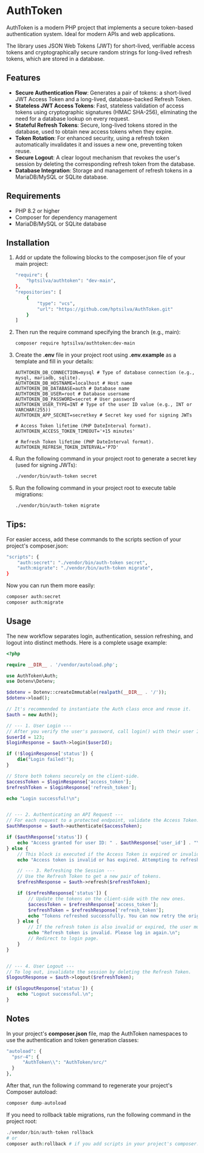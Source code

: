 # AuthToken

AuthToken is a modern PHP project that implements a secure token-based authentication system. Ideal for modern APIs and web applications.

The library uses JSON Web Tokens (JWT) for short-lived, verifiable access tokens and cryptographically secure random strings for long-lived refresh tokens, which are stored in a database.

## Features

- **Secure Authentication Flow**: Generates a pair of tokens: a short-lived JWT Access Token and a long-lived, database-backed Refresh Token.
- **Stateless JWT Access Tokens**: Fast, stateless validation of access tokens using cryptographic signatures (HMAC SHA-256), eliminating the need for a database lookup on every request.
- **Stateful Refresh Tokens**: Secure, long-lived tokens stored in the database, used to obtain new access tokens when they expire.
- **Token Rotation**: For enhanced security, using a refresh token automatically invalidates it and issues a new one, preventing token reuse.
- **Secure Logout**: A clear logout mechanism that revokes the user's session by deleting the corresponding refresh token from the database.
- **Database Integration**: Storage and management of refresh tokens in a MariaDB/MySQL or SQLite database.

## Requirements

- PHP 8.2 or higher
- Composer for dependency management
- MariaDB/MySQL or SQLite database

## Installation

1.  Add or update the following blocks to the composer.json file of your main project:
    ```bash
    "require": {
        "hptsilva/authtoken": "dev-main",
    },
    "repositories": [
        {
            "type": "vcs",
            "url": "https://github.com/hptsilva/AuthToken.git"
        }
    ]
    ```
2.  Then run the require command specifying the branch (e.g., main):
    ```bash
    composer require hptsilva/authtoken:dev-main
    ```
3.  Create the **.env** file in your project root using **.env.example** as a template and fill in your details:
    ```.env
    AUTHTOKEN_DB_CONNECTION=mysql # Type of database connection (e.g., mysql, mariadb, sqlite).
    AUTHTOKEN_DB_HOSTNAME=localhost # Host name
    AUTHTOKEN_DB_DATABASE=auth # Database name
    AUTHTOKEN_DB_USER=root # Database username
    AUTHTOKEN_DB_PASSWORD=secret # User password
    AUTHTOKEN_USER_TYPE=INT # Type of the user ID value (e.g., INT or VARCHAR(255))
    AUTHTOKEN_APP_SECRET=secretkey # Secret key used for signing JWTs
    
    # Access Token lifetime (PHP DateInterval format).
    AUTHTOKEN_ACCESS_TOKEN_TIMEOUT='+15 minutes'
    
    # Refresh Token lifetime (PHP DateInterval format).
    AUTHTOKEN_REFRESH_TOKEN_INTERVAL='P7D'
    ```
4.  Run the following command in your project root to generate a secret key (used for signing JWTs):
    ```bash
    ./vendor/bin/auth-token secret
    ```
5.  Run the following command in your project root to execute table migrations:
    ```bash
    ./vendor/bin/auth-token migrate
    ```

## Tips:

For easier access, add these commands to the scripts section of your project's composer.json:
```bash
"scripts": {
    "auth:secret": "./vendor/bin/auth-token secret",
    "auth:migrate": "./vendor/bin/auth-token migrate",
}
```

Now you can run them more easily:
```bash
composer auth:secret
composer auth:migrate
```

## Usage

The new workflow separates login, authentication, session refreshing, and logout into distinct methods. Here is a complete usage example:

```php
<?php

require __DIR__ . '/vendor/autoload.php';

use AuthToken\Auth;
use Dotenv\Dotenv;

$dotenv = Dotenv::createImmutable(realpath(__DIR__ . '/'));
$dotenv->load();

// It's recommended to instantiate the Auth class once and reuse it.
$auth = new Auth();

// --- 1. User Login ---
// After you verify the user's password, call login() with their user ID.
$userId = 123;
$loginResponse = $auth->login($userId);

if (!$loginResponse['status']) {
    die("Login failed!");
}

// Store both tokens securely on the client-side.
$accessToken = $loginResponse['access_token'];
$refreshToken = $loginResponse['refresh_token'];

echo "Login successful!\n";


// --- 2. Authenticating an API Request ---
// For each request to a protected endpoint, validate the Access Token.
$authResponse = $auth->authenticate($accessToken);

if ($authResponse['status']) {
    echo "Access granted for user ID: " . $authResponse['user_id'] . "\n";
} else {
    // This block is executed if the Access Token is expired or invalid.
    echo "Access token is invalid or has expired. Attempting to refresh...\n";

    // --- 3. Refreshing the Session ---
    // Use the Refresh Token to get a new pair of tokens.
    $refreshResponse = $auth->refresh($refreshToken);

    if ($refreshResponse['status']) {
        // Update the tokens on the client-side with the new ones.
        $accessToken = $refreshResponse['access_token'];
        $refreshToken = $refreshResponse['refresh_token'];
        echo "Tokens refreshed successfully. You can now retry the original request.\n";
    } else {
        // If the refresh token is also invalid or expired, the user must log in again.
        echo "Refresh token is invalid. Please log in again.\n";
        // Redirect to login page.
    }
}


// --- 4. User Logout ---
// To log out, invalidate the session by deleting the Refresh Token.
$logoutResponse = $auth->logout($refreshToken);

if ($logoutResponse['status']) {
    echo "Logout successful.\n";
}

```

## Notes
In your project's **composer.json** file, map the AuthToken namespaces to use the authentication and token generation classes:
```php
"autoload": {
  "psr-4": {
      "AuthToken\\": "AuthToken/src/"
  }
},
```
After that, run the following command to regenerate your project's Composer autoload:
```php
composer dump-autoload
```
If you need to rollback table migrations, run the following command in the project root:
```php
./vendor/bin/auth-token rollback
# or
composer auth:rollback # if you add scripts in your project's composer.json
```
